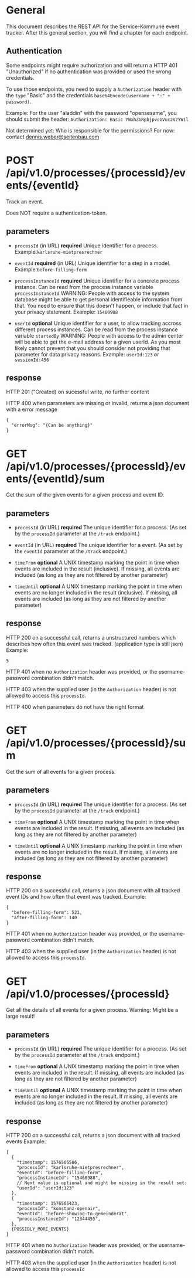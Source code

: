 # General

This document describes the REST API for the Service-Kommune event tracker. After this general section, you will find a chapter for each endpoint.

## Authentication

Some endpoints might require authorization and will return a HTTP 401 "Unauthorized" if no authentication was provided or used the wrong credentials.

To use those endpoints, you need to supply a `Authorization` header with the `type` "Basic" and the credentials `base64Encode(username + ":" + password)`.

Example: For the user "aladdin" with the password "opensesame", you should submit the header: `Authorization: Basic YWxhZGRpbjpvcGVuc2VzYW1l`

Not determined yet: Who is responsible for the permissions? For now: contact dennis.weber@seitenbau.com

# POST /api/v1.0/processes/{processId}/events/{eventId}

Track an event.

Does NOT require a authentication-token.

## parameters
* `processId` (in URL)
  **required**
  Unique identifier for a process.
  Example:`karlsruhe-mietpresrechner`

* `eventId`
  **required** (in URL)
  Unique identifier for a step in a model.
  Example:`before-filling-form`

* `processInstanceId`
  **required**
  Unique identifier for a concrete process instance.
    Can be read from the process instance variable `processInstanceId`
    WARNING: People with access to the system database might be able to get
    personal identifieable information from that. You need to ensure that
    this doesn't happen, or include that fact in your privacy statement.
  Example: `15460988`

*  `userId`
  **optional**
  Unique identifier for a user, to allow tracking accross different process instances.
    Can be read from the process instance variable `startedBy`
    WARNING: People with access to the admin center will be able to get
    the e-mail address for a given userId. As you most likely cannot prevent that you should consider not providing that parameter for data privacy reasons.
  Example: `userId:123` or `sessionId:456`

## response

HTTP 201 ("Created) on sucessful write, no further content

HTTP 400 when parameters are missing or invalid, returns a json document with a error message
```
{
  "errorMsg": "{Can be anything}"
}
```

# GET /api/v1.0/processes/{processId}/events/{eventId}/sum

Get the sum of the given events for a given process and event ID.

## parameters

* `processId` (in URL)
  **required**
  The unique identifier for a process. (As set by the `processId` parameter at the `/track` endpoint.)

* `eventId` (in URL)
  **required**
  The unique identifier for a event. (As set by the `eventId` parameter at the `/track` endpoint.)

* `timeFrom`
  **optional**
  A UNIX timestamp marking the point in time when events are included in the result (inclusive).
  If missing, all events are included (as long as they are not filtered by another parameter)

* `timeUntil`
  **optional**
  A UNIX timestamp marking the point in time when events are no longer included in the result (inclusive).
  If missing, all events are included (as long as they are not filtered by another parameter)

## response

HTTP 200 on a successful call, returns a unstructured numbers which describes how often this event was tracked.
(application type is still json)
Example:
```
5
```

HTTP 401 when no `Authorization` header was provided, or the username-password combination didn't match.

HTTP 403 when the supplied user (in the `Authorization` header) is not allowed to access this `processId`.

HTTP 400 when parameters do not have the right format

# GET /api/v1.0/processes/{processId}/sum

Get the sum of all events for a given process.

## parameters
* `processId` (in URL)
  **required**
  The unique identifier for a process. (As set by the `processId` parameter at the `/track` endpoint.)

* `timeFrom`
  **optional**
  A UNIX timestamp marking the point in time when events are included in the result.
  If missing, all events are included (as long as they are not filtered by another parameter)

* `timeUntil`
  **optional**
  A UNIX timestamp marking the point in time when events are no longer included in the result.
  If missing, all events are included (as long as they are not filtered by another parameter)

## response

HTTP 200 on a successful call, returns a json document with all tracked event IDs and how often that event was tracked. Example:
```
{
  "before-filling-form": 521,
  "after-filling-form": 140
}
```

HTTP 401 when no `Authorization` header was provided, or the username-password combination didn't match.

HTTP 403 when the supplied user (in the `Authorization` header) is not allowed to access this `processId`.

# GET /api/v1.0/processes/{processId}

Get all the details of all events for a given process. Warning: Might be a large result!

## parameters
* `processId` (in URL)
  **required**
  The unique identifier for a process. (As set by the `processId` parameter at the `/track` endpoint.)

* `timeFrom`
  **optional**
  A UNIX timestamp marking the point in time when events are included in the result.
  If missing, all events are included (as long as they are not filtered by another parameter)

* `timeUntil`
  **optional**
  A UNIX timestamp marking the point in time when events are no longer included in the result.
  If missing, all events are included (as long as they are not filtered by another parameter)

## response

HTTP 200 on a successful call, returns a json document with all tracked events Example:
```
[
  {
    "timestamp": 1576505586,
    "processId": "karlsruhe-mietpresrechner",
    "eventId": "before-filling-form",
    "processInstanceId": "15460988",
    // Next value is optional and might be missing in the result set:
    "userId": "userId:123"
  },
  {
    "timestamp": 1576505423,
    "processId": "konstanz-openair",
    "eventId": "before-showing-to-gemeinderat",
    "processInstanceId": "12344455",
  },
  {POSSIBLY_MORE_EVENTS}
}
```

HTTP 401 when no `Authorization` header was provided, or the username-password combination didn't match.

HTTP 403 when the supplied user (in the `Authorization` header) is not allowed to access this `processId`
